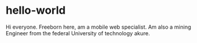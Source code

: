 # hello-world

Hi everyone.
Freeborn here, am a mobile web specialist.
Am also a mining Engineer from the federal University of technology akure.
